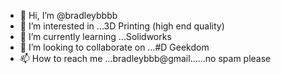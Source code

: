 - 👋 Hi, I’m @bradleybbbb
- 👀 I’m interested in ...3D Printing (high end quality)
- 🌱 I’m currently learning ...Solidworks
- 💞️ I’m looking to collaborate on ...#D Geekdom
- 📫 How to reach me ...bradleybbb@gmail......no spam please

<!---
bradleybbbb/bradleybbbb is a ✨ special ✨ repository because its `README.md` (this file) appears on your GitHub profile.
You can click the Preview link to take a look at your changes.
--->
